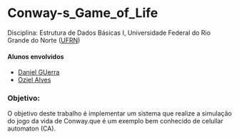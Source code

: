 # Conway-s_Game_of_Life

Disciplina: Estrutura de Dados Básicas I, Universidade Federal do Rio Grande do Norte ([UFRN](http://http://www.ufrn.br))

#### Alunos envolvidos
- [Daniel GUerra](https://github.com/Codigos-de-Guerra/)
- [Oziel Alves](https://github.com/ozielalves/)

### Objetivo:
O objetivo deste trabalho é implementar um sistema que realize a simulação do jogo da
vida de Conway.que é um exemplo bem conhecido de celullar automaton (CA).
